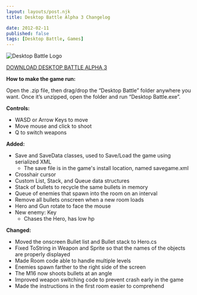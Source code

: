 ```yaml
---
layout: layouts/post.njk
title: Desktop Battle Alpha 3 Changelog

date: 2012-02-11
published: false
tags: [Desktop Battle, Games]
---
```


![Desktop Battle Logo](http://res.cloudinary.com/danieljost/image/upload/v1381813108/desktopbattle_rp5914.png)

[DOWNLOAD DESKTOP BATTLE ALPHA 3](http://pxlproductions.com/desktopbattle/Alpha3.zip)

**How to make the game run:**

Open the .zip file, then drag/drop the “Desktop Battle” folder anywhere you want. Once it’s unzipped, open the folder and run “Desktop Battle.exe”.

**Controls:**

 * WASD or Arrow Keys to move
 * Move mouse and click to shoot
 * Q to switch weapons

**Added:**

 * Save and SaveData classes, used to Save/Load the game using serialized XML
   * The save file is in the game's install location, named savegame.xml
 * Crosshair cursor
 * Custom List, Stack, and Queue data structures
 * Stack of bullets to recycle the same bullets in memory
 * Queue of enemies that spawn into the room on an interval
 * Remove all bullets onscreen when a new room loads
 * Hero and Gun rotate to face the mouse
 * New enemy: Key
   * Chases the Hero, has low hp

**Changed:**

 * Moved the onscreen Bullet list and Bullet stack to Hero.cs
 * Fixed ToString in Weapon and Sprite so that the names of the objects are properly displayed
 * Made Room code able to handle multiple levels
 * Enemies spawn farther to the right side of the screen
 * The M16 now shoots bullets at an angle
 * Improved weapon switching code to prevent crash early in the game
 * Made the instructions in the first room easier to comprehend
